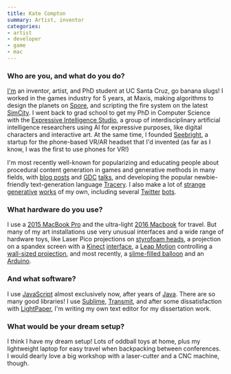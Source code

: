 ```yaml
---
title: Kate Compton
summary: Artist, inventor
categories:
- artist
- developer
- game
- mac
---
```


### Who are you, and what do you do?

[I'm](http://www.galaxykate.com/ "Kate's website.") an inventor, artist, and PhD student at UC Santa Cruz, go banana slugs! I worked in the games industry for 5 years, at Maxis, making algorithms to design the planets on [Spore][], and scripting the fire system on the latest [SimCity][]. I went back to grad school to get my PhD in Computer Science with the [Expressive Intelligence Studio](https://games.soe.ucsc.edu/ "The Center for Games and Playable Media at UC Santa Cruz."), a group of interdisciplinary artificial intelligence researchers using AI for expressive purposes, like digital characters and interactive art. At the same time, I founded [Seebright](https://seebright.com/ "Kate's AR company."), a startup for the phone-based VR/AR headset that I'd invented (as far as I know, I was the first to use phones for VR!) 

I'm most recently well-known for popularizing and educating people about procedural content generation in games and generative methods in many fields, with [blog posts](http://galaxykate0.tumblr.com/post/139774965871/so-you-want-to-build-a-generator "Kate's post on building a generator.") and [GDC](http://www.gdcvault.com/play/1023377/Tech "A GDC talk Kate took part in.") [talks](http://www.gdcvault.com/play/1024213/Practical-Procedural-Generation-for "Kate's GDC talk on procedural generation."), and developing the popular newbie-friendly text-generation language [Tracery][]. I also make a lot of [strange](https://vimeo.com/119618499 "Kate's flowers video on Vimeo.") [generative](http://tracery.io/kambamanx/ "Kate's song generator.") [works](http://tracery.io/kambamanx/ "Kate's other song generator.") of my own, including several [Twitter](https://twitter.com/LostTesla "Kate's Tesla Twitter bot.") [bots](https://twitter.com/tinyadv "Kate's space adventure Twitter bot.").

### What hardware do you use?

I use a [2015 MacBook Pro][macbook-pro] and the ultra-light [2016 Macbook][macbook.2] for travel. But many of my art installations use very unusual interfaces and a wide range of hardware toys, like Laser Pico projections on [styrofoam heads](https://vimeo.com/111024685 "Kate's talking head video on Vimeo."), a projection on a spandex screen with a [Kinect][] [interface](https://vimeo.com/217033311 "Kate's touch screen video on Vimeo."), a [Leap Motion][leap-motion-controller] controlling a [wall-sized projection](https://twitter.com/GalaxyKate/status/861071305201680385 "Kate's tweet about her projection."), and most recently, a [slime-filled balloon](https://twitter.com/GalaxyKate/status/860240206103945217 "Kate's tweet about her slime balloon.") and an [Arduino][].

### And what software?

I use [JavaScript][] almost exclusively now, after years of [Java][]. There are so many good libraries! I use [Sublime][sublime-text], [Transmit][], and after some dissatisfaction with [LightPaper][], I'm writing my own text editor for my dissertation work.

### What would be your dream setup?

I think I have my dream setup! Lots of oddball toys at home, plus my lightweight laptop for easy travel when backpacking between conferences. I would dearly love a big workshop with a laser-cutter and a CNC machine, though.

[arduino]: http://arduino.cc/ "Open-source prototyping hardware."
[macbook-pro]: https://www.apple.com/macbook-pro/ "A laptop."
[macbook.2]: https://en.wikipedia.org/wiki/MacBook_(2015_version) "A very thin 12 inch laptop."
[kinect]: https://www.xbox.com/en-US/kinect "An adapter for the Xbox that uses your body as a controller."
[leap-motion-controller]: https://www.leapmotion.com/product "A spatial motion-sensing device."
[transmit]: https://panic.com/transmit/ "An FTP/SFTP client for the Mac."
[tracery]: http://tracery.io/ "A tool and language for generating text."
[sublime-text]: http://www.sublimetext.com/ "A coder's text editor."
[simcity]: https://en.wikipedia.org/wiki/Sim_City "A city-building video game."
[spore]: https://en.wikipedia.org/wiki/Spore_(2008_video_game) "A life simulation video game."
[java]: https://www.java.com/en/ "A cross-platform compiled programming language."
[javascript]: https://en.wikipedia.org/wiki/JavaScript "An interpreted scripting language."
[lightpaper]: http://lightpaper.42squares.in "A Markdown editor for the Mac."
